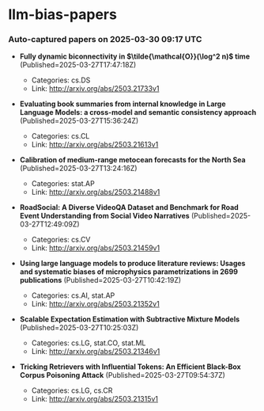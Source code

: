 # llm-bias-papers

### Auto-captured papers on 2025-03-30 09:17 UTC
- **Fully dynamic biconnectivity in $\tilde{\mathcal{O}}(\log^2 n)$ time** (Published=2025-03-27T17:47:18Z)  
  - Categories: cs.DS  
  - Link: http://arxiv.org/abs/2503.21733v1

- **Evaluating book summaries from internal knowledge in Large Language
  Models: a cross-model and semantic consistency approach** (Published=2025-03-27T15:36:24Z)  
  - Categories: cs.CL  
  - Link: http://arxiv.org/abs/2503.21613v1

- **Calibration of medium-range metocean forecasts for the North Sea** (Published=2025-03-27T13:24:16Z)  
  - Categories: stat.AP  
  - Link: http://arxiv.org/abs/2503.21488v1

- **RoadSocial: A Diverse VideoQA Dataset and Benchmark for Road Event
  Understanding from Social Video Narratives** (Published=2025-03-27T12:49:09Z)  
  - Categories: cs.CV  
  - Link: http://arxiv.org/abs/2503.21459v1

- **Using large language models to produce literature reviews: Usages and
  systematic biases of microphysics parametrizations in 2699 publications** (Published=2025-03-27T10:42:19Z)  
  - Categories: cs.AI, stat.AP  
  - Link: http://arxiv.org/abs/2503.21352v1

- **Scalable Expectation Estimation with Subtractive Mixture Models** (Published=2025-03-27T10:25:03Z)  
  - Categories: cs.LG, stat.CO, stat.ML  
  - Link: http://arxiv.org/abs/2503.21346v1

- **Tricking Retrievers with Influential Tokens: An Efficient Black-Box
  Corpus Poisoning Attack** (Published=2025-03-27T09:54:37Z)  
  - Categories: cs.LG, cs.CR  
  - Link: http://arxiv.org/abs/2503.21315v1

